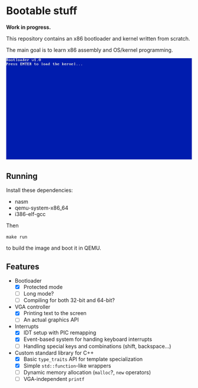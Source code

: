 # Bootable stuff

**Work in progress.**

This repository contains an x86 bootloader and kernel written from scratch.

The main goal is to learn x86 assembly and OS/kernel programming.

![current state](docs/current.gif)

## Running

Install these dependencies:

- nasm
- qemu-system-x86_64
- i386-elf-gcc

Then

```
make run
```

to build the image and boot it in QEMU.

## Features

- Bootloader
    - [x] Protected mode
    - [ ] Long mode?
    - [ ] Compiling for both 32-bit and 64-bit?
- VGA controller
    - [x] Printing text to the screen
    - [ ] An actual graphics API
- Interrupts
    - [x] IDT setup with PIC remapping
    - [x] Event-based system for handing keyboard interrupts
    - [ ] Handling special keys and combinations (shift, backspace...)
- Custom standard library for C++
    - [x] Basic `type_traits` API for template specialization
    - [x] Simple `std::function`-like wrappers
    - [ ] Dynamic memory allocation (`malloc`?, `new` operators)
    - [ ] VGA-independent `printf`

